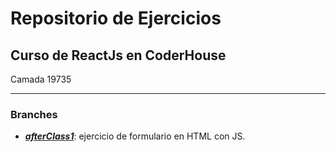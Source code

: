 # Repositorio de Ejercicios

## Curso de ReactJs en CoderHouse

Camada 19735

---

### Branches

- ***[afterClass1][l1]***: ejercicio de formulario en HTML con JS.

[l1]: 'https://github.com/Ambarella-VE/react-19735/tree/afterClass1'
